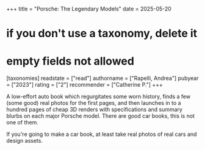+++
title = "Porsche: The Legendary Models"
date = 2025-05-20
# if you don't use a taxonomy, delete it
# empty fields not allowed
[taxonomies]
  readstate = ["read"]
  authorname = ["Rapelli, Andrea"]
  pubyear = ["2023"]
  rating = ["2"]
  recommender = ["Catherine P."]
+++

A low-effort auto book which regurgitates some worn history, finds a few (some good) real photos for the first pages, and then launches in to a hundred pages of cheap 3D renders with specifications and summary blurbs on each major Porsche model. There are good car books, this is not one of them.

If you're going to make a car book, at least take real photos of real cars and design assets.